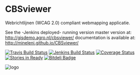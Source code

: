 # CBSviewer
Webrichtlijnen (WCAG 2.0) compliant webmapping applicatie.

See the -Jenkins deployed- running version master version at: http://gisdemo.agro.nl/cbsviewer/ 
documentation is available at: http://mineleni.github.io/CBSviewer/

[![Travis Build Status](https://travis-ci.org/MinELenI/CBSviewer.png?branch=master)](https://travis-ci.org/MinELenI/CBSviewer)
[![Jenkins Build Status](http://gisdemo.agro.nl/jenkins/job/CBS-viewer/badge/icon)](http://gisdemo.agro.nl/jenkins/job/CBS-viewer/)
[![Coverage Status](https://coveralls.io/repos/MinELenI/CBSviewer/badge.png?branch=master)](https://coveralls.io/r/MinELenI/CBSviewer?branch=master)
[![Stories in Ready](https://badge.waffle.io/MinELenI/CBSviewer.png?label=ready)](https://waffle.io/MinELenI/CBSviewer)
[![Bitdeli Badge](https://d2weczhvl823v0.cloudfront.net/MinELenI/cbsviewer/trend.png)](https://bitdeli.com/free "Bitdeli Badge")

![logo](http://staff.washington.edu/tft/a11ylogo/images/a11ylogo150.png)




